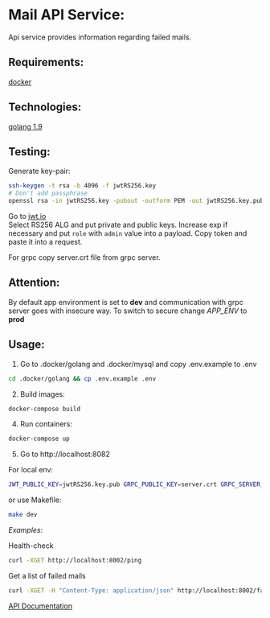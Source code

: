 Mail API Service:
================

Api service provides information regarding failed mails.

Requirements:
-------------

[docker](https://www.docker.com/)

Technologies:
-------------

[golang 1.9](https://golang.org/)

Testing:
-------
Generate key-pair:
```bash
ssh-keygen -t rsa -b 4096 -f jwtRS256.key
# Don't add passphrase
openssl rsa -in jwtRS256.key -pubout -outform PEM -out jwtRS256.key.pub
```

Go to [jwt.io](https://jwt.io/)  
Select RS256 ALG and put private and public keys. Increase exp if necessary and put `role` with `admin` value into a payload.
Copy token and paste it into a request.

For grpc copy server.crt file from grpc server.

Attention:
----------
By default app environment is set to **dev** and communication
with grpc server goes with insecure way. To switch to secure
change *APP_ENV* to **prod**

Usage:
------

1. Go to .docker/golang and .docker/mysql and copy .env.example to .env
```bash
cd .docker/golang && cp .env.example .env
```

2. Build images:
```bash
docker-compose build
```

4. Run containers:
```bash
docker-compose up
```

5. Go to http://localhost:8082

For local env:
```bash
JWT_PUBLIC_KEY=jwtRS256.key.pub GRPC_PUBLIC_KEY=server.crt GRPC_SERVER_ADDRESS=localhost:50051 go run main.go
```

or use Makefile:
```bash
make dev
```

*Examples:*  

Health-check
```bash
curl -XGET http://localhost:8002/ping
```

Get a list of failed mails
```bash
curl -XGET -H "Content-Type: application/json" http://localhost:8002/failed-mails?limit=10&offset=5
```


[API Documentation](./doc/api.md)

